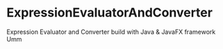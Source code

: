 # ExpressionEvaluatorAndConverter
Expression Evaluator and Converter build with Java &amp; JavaFX framework
 Umm

